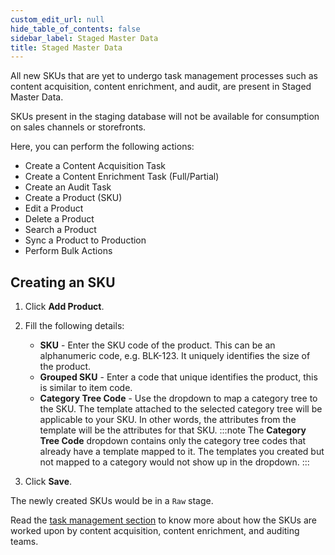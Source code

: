 ```yaml
---
custom_edit_url: null
hide_table_of_contents: false
sidebar_label: Staged Master Data
title: Staged Master Data
---
```


All new SKUs that are yet to undergo task management processes such as content acquisition, content enrichment, and audit, are present in Staged Master Data.

SKUs present in the staging database will not be available for consumption on sales channels or storefronts. 

Here, you can perform the following actions:

* Create a Content Acquisition Task
* Create a Content Enrichment Task (Full/Partial)
* Create an Audit Task
* Create a Product (SKU)
* Edit a Product
* Delete a Product
* Search a Product
* Sync a Product to Production 
* Perform Bulk Actions

## Creating an SKU

1. Click **Add Product**.

2. Fill the following details:
    * **SKU** - Enter the SKU code of the product. This can be an alphanumeric code, e.g. BLK-123. It uniquely identifies the size of the product.
    * **Grouped SKU** - Enter a code that unique identifies the product, this is similar to item code.
    * **Category Tree Code** - Use the dropdown to map a category tree to the SKU. The template attached to the selected category tree will be applicable to your SKU. In other words, the attributes from the template will be the attributes for that SKU.
    :::note
    The **Category Tree Code** dropdown contains only the category tree codes that already have a template mapped to it. The templates you created but not mapped to a category would not show up in the dropdown.
    :::

3. Click **Save**.

The newly created SKUs would be in a `Raw` stage. 

Read the [task management section](/docs/task-manager/content-acquisition) to know more about how the SKUs are worked upon by content acquisition, content enrichment, and auditing teams.





